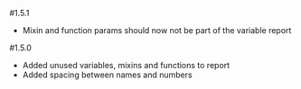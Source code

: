 #1.5.1
* Mixin and function params should now not be part of the variable report

#1.5.0

* Added unused variables, mixins and functions to report
* Added spacing between names and numbers
